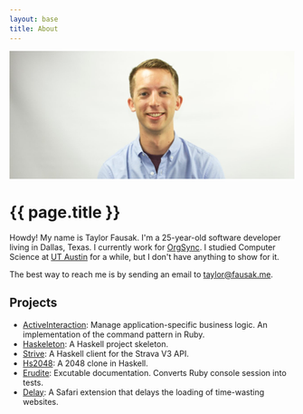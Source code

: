 ```yaml
---
layout: base
title: About
---
```


![Taylor Fausak][1]

# {{ page.title }}

Howdy! My name is Taylor Fausak. I'm a 25-year-old software developer
living in Dallas, Texas. I currently work for [OrgSync][2]. I studied
Computer Science at [UT Austin][3] for a while, but I don't have
anything to show for it.

The best way to reach me is by sending an email to [taylor@fausak.me][4].

## Projects

- [ActiveInteraction](http://devblog.orgsync.com/active_interaction/):
  Manage application-specific business logic. An implementation of
  the command pattern in Ruby.
- [Haskeleton](/haskeleton/):
  A Haskell project skeleton.
- [Strive](/strive/):
  A Haskell client for the Strava V3 API.
- [Hs2048](/hs2048/):
  A 2048 clone in Haskell.
- [Erudite](/erudite/):
  Excutable documentation. Converts Ruby console session into tests.
- [Delay](/delay/):
  A Safari extension that delays the loading of time-wasting websites.

[1]: /static/images/taylor-fausak.jpg
[2]: http://www.orgsync.com
[3]: http://www.utexas.edu
[4]: mailto:taylor+honeypot@fausak.me
